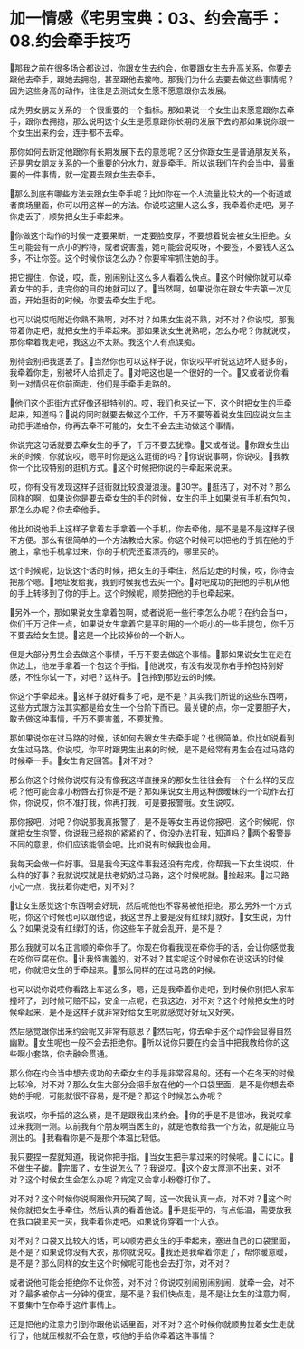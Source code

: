 # 加一情感《宅男宝典：03、约会高手：08.约会牵手技巧

🎼那我之前在很多场合都说过，你跟女生去约会，你要跟女生去升高关系，你要去跟他去牵手，跟她去拥抱，甚至跟他去接吻。那我们为什么去要去做这些事情呢？因为这些身高的动作，往往是去测试女生愿不愿意跟你去发展。

成为男女朋友关系的一个很重要的一个指标。那如果说一个女生出来愿意跟你去牵手，跟你去拥抱，那么说明这个女生是愿意跟你长期的发展下去的那如果说你跟一个女生出来约会，连手都不去牵。

那你如何去断定他跟你有长期发展下去的意愿呢？区分你跟女生是普通朋友关系，还是男女朋友关系的一个重要的分水力，就是牵手。所以说我们在约会当中，最重要的一件事情，就一定要去跟女生去牵手。

🎼那么到底有哪些方法去跟女生牵手呢？比如你在一个人流量比较大的一个街道或者商场里面，你可以用这样一的方法。你说哎这里人这么多，我牵着你走吧，房子你走丢了，顺势把女生手牵起来。

🎼你做这个动作的时候一定要果断，一定要脸皮厚，不要想着说会被女生拒绝。女生可能会有一点小的矜持，或者说害羞，她可能会说哎呀，不要签，不要钱人这么多，不让你签。这个时候你该怎么办？你要牢牢抓住她的手。

把它握住，你说，哎，乖，别闹别让这么多人看着么快点。🎼这个时候你就可以牵着女生的手，走完你的目的地就可以了。🎼当然啊，如果说你在跟女生去第一次见面，开始逛街的时候，你要去牵女生手呢。

也可以说哎呃附近你熟不熟啊，对不对？如果女生说不熟，对不对？你说哎，那我带着你走吧，就把女生的手牵起来。那如果说女生说熟呢，怎么办呢？你就说哎，那你牵着我走吧，我这边不太熟。我这个人有点误痴。

别待会别把我逛丢了。🎼当然你也可以这样子说，你说哎平听说这边坏人挺多的，我牵着你走，别被坏人给抓走了。🎼对吧这也是一个很好的一个。🎼又或者说你看到一对情侣在你前面走，他们是手牵手走路的。

🎼他们这个逛街方式好像还挺特别的。哎，我们也来试一下，这个时把女生的手牵起来，知道吗？🎼说的同时就要去做这个工作，千万不要等着说女生回应说女生主动把手递给你，你再去牵不可能的，女生不会去主动做这个事情。

你说完这句话就要去牵女生的手了，千万不要去犹豫。🎼又或者说。🎼你跟女生出来的时候，你就说哎，嗯平时你是这么逛街的吗？🎼你说说事啊，你说哎。🎼我教你一个比较特别的逛机方式。🎼这个时候把你说的手牵起来说来。

哎，你有没有发现这样子逛街就比较浪漫浪漫。🎼30字。🎼逛洁了，对不对？那么同样的啊，如果说你是要去牵女生的手的时候，女生的手上如果说有手机有包包，那怎么办呢？你去牵他手。

他比如说他手上这样子拿着左手拿着一个手机，你去牵他，是不是是不是这样子很不方便。那么有很简单的一个方法教给大家。你这个时候可以把他的手抓在他的手腕上，拿他手机拿过来，你的手机壳还蛮漂亮的，哪里买的。

这个时候呢，边说这个话的时候，把女生的手牵住，然后边走的时候，哎，你待会把那个嗯。🎼地址发给我，我到时候我也去买一个。🎼对吧成功的把他的手机从他的手上转移到了你的手上。这个时候呢，顺势把他的手也牵起来。

🎼另外一个，那如果说女生拿着包啊，或者说呃一些行李怎么办呢？在约会当中，你们千万记住一点，如果说女生拿着它是平时用的一个呃小的一些手提包，你千万不要去给女生提。🎼这是一个比较掉价的一个新人。

但是大部分男生会去做这个事情，千万不要去做这个事情。🎼那如果说女生在走在你边上，他左手拿着一个包这个手指。🎼他说哎，有没有发现你右手拎包特别好感，不性你试一下，对吧？这样子。🎼包拎到那边去的时候。

你这个手牵起来。🎼这样子就好看多了吧，是不是？其实我们所说的这些东西啊，这些方式跟方法其实都是给女生一个台阶下而已。最关键的点，你一定要胆子大，敢去做这种事情，千万不要害羞，不要犹豫。

那如果说你在过马路的时候，该如何去跟女生去牵手呢？也很简单。你比如说看到女生过马路。你说哎，你平时跟男生出来的时候，是不是经常有男生会在过马路的时候牵一手。🎼女生肯定回答。🎼对不对？

那么你这个时候你说哎有没有像我这样直接亲的那女生往往会有一个什么样的反应呢？他可能会拿小粉唇去打你是不是？那如果说女生用这种很暧昧的一个动作去打你，你说哎，你不准打我，你再打我，可是要报警哦。女生说哎。

那你报吧，对吧？你说那我真报警了，是不是等女生再说你报吧，这个时候呢，你就把女生抱警，你说我已经抱的紧紧的了，你没办法打我，知道吗？🎼两个报警是不同的意思，你们应该能领会吧。比如说有时候我也会用。

我每天会做一件好事。但是我今天这件事我还没有完成，你帮我一下女生说哎，什么样的好事？我就说哎就是扶老奶奶过马路，这个时候呢就。🎼捡起来。🎼过马路小心一点，我扶着你走吧，对不对？

🎼让女生感觉这个东西啊会好玩，然后呢他也不容易被他拒绝。那么另外一个方式呢，你这个时候也可以跟他说，我这世界上要是没有红绿灯就好。🎼女生说，为什么？如果说没有红绿灯的话，你这些车子就会乱开，是不是？

那么我就可以名正言顺的牵你手了。你现在你看我现在牵你手的话，会让你感觉我在吃你豆腐在你。🎼让我怪害羞的，对不对？其实呢这个时候你在说这话的时候呢，你就把女生的手牵起来。🎼那么同样的在过马路的时候。

也可以说你说哎你看路上车这么多，嗯，还是我牵着你走吧，到时候你别把人家车撞坏了，到时候可赔不起，安全一点呢，在我这边，对不对？这个时候把女生的时候牵起来，是不是这样子就非常好给女生呢就感觉好好玩又好笑。

然后感觉跟你出来约会呢又非常有意思？🎼然后呢，你去牵手这个动作会显得自然幽默。🎼女生呢也一般不会去拒绝你。🎼所以说你只要在约会当中把我教给你的这些啊小套路，你去融会贯通。

那么你在约会当中想去成功的去牵女生的手是非常容易的。还有一个在冬天的时候比较冷，对不对？那么女生大部分会把手放在他的一个口袋里面，是不是你想去牵她的手呢，可能就很不容易，是不是？那这个时候怎么办呢？

我说哎，你手插的这么紧，是不是跟我出来约会。🎼你的手是不是很冰，我说哎拿过来我测一测。以前我有个朋友啊当医生的，就是他教给我一个方法，就是能立马测出的。🎼我看看你是不是那个体温比较低。

我只要捏一捏就知道，我说你把手指。🎼当女生把手拿过来的时候呢。🎼こにに。🎼不做生子酸。🎼完蛋了，女生说怎么了？我说哎。🎼这个皮太厚测不出来，对不对？这个时候女生会怎么办呢？肯定又会拿小粉卷打你了。

对不对？这个时候你说啊跟你开玩笑了啊，这一次我认真一点，对不对？🎼这个时候你就把女生手牵住，然后认真的看着他说。🎼手是挺平的，有点低温，需要放我在我口袋里买一买，我牵着你走吧。如果说你穿着一个大衣。

对不对？口袋又比较大的话，可以顺势把女生的手牵起来，塞进自己的口袋里面，是不是？如果说你没有大衣，那你就说哎。🎼我还是我牵着你走了，帮你暖意暖，是不是？那么同样的女生这个时候呢可能也会去打你，对不对？

或者说他可能会拒绝你不让你签，对不对？你说哎别闹别闹别闹，就牵一会，对不对？最多被你占一分钟的便宜，是不是？我们快点走，是不是让女生的注意力啊，不要集中在你牵手这件事情上。

还是把他的注意力引到你跟他说话里面，对不对？这个时候你就顺势拉着女生走就行了，他就压根就不会在意，哎他的手给你牵着这件事情？

